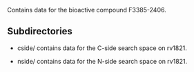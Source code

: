 Contains data for the bioactive compound F3385-2406.

## Subdirectories

- cside/ contains data for the C-side search space on rv1821.

- nside/ contains data for the N-side search space on rv1821.

